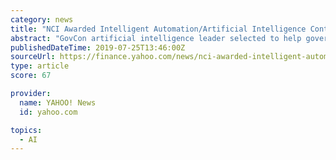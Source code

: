 ```yaml
---
category: news
title: "NCI Awarded Intelligent Automation/Artificial Intelligence Contract with Health and Human Services"
abstract: "GovCon artificial intelligence leader selected to help government revolutionize IT systems and operations NCI Information Systems, Inc. (NCI), a leading provider of advanced information technology ..."
publishedDateTime: 2019-07-25T13:46:00Z
sourceUrl: https://finance.yahoo.com/news/nci-awarded-intelligent-automation-artificial-120000071.html
type: article
score: 67

provider:
  name: YAHOO! News
  id: yahoo.com

topics:
  - AI
---
```

